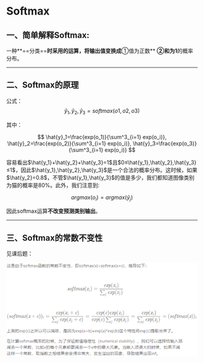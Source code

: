 # Softmax

## 一、简单解释Softmax:

一种**==分类==**时采用的运算，将输出值变换成**①值为正数** **②和为1**的概率分布。

---

## 二、Softmax的原理

公式：
$$
\hat{y}_1,\hat{y}_2,\hat{y}_3=softmax(o1,o2,o3)
$$

其中：

$$
\hat{y}_1=\frac{exp(o_1)}{\sum^3_{i=1} exp(o_i)},
\hat{y}_2=\frac{exp(o_2)}{\sum^3_{i=1} exp(o_i)},
\hat{y}_3=\frac{exp(o_3)}{\sum^3_{i=1} exp(o_i)}
$$

容易看出$\hat{y_1}+\hat{y_2}+\hat{y_3}=1$且$0≤\hat{y_1},\hat{y_2},\hat{y_3}≤1$，因此$\hat{y_1},\hat{y_2},\hat{y_3}$是一个合法的概率分布。这时候，如果$\hat{y_2}=0.8$，不管$\hat{y_1},\hat{y_3}$的值是多少，我们都知道图像类别为猫的概率是80%。此外，我们注意到:


$$
argmax(o_i)=argmax(\hat y_j)
$$

因此softmax运算**不改变预测类别输出**。

---

## 三、Softmax的常数不变性

见课后题：

![image-20200214145010571](image/image-20200214145010571.png)